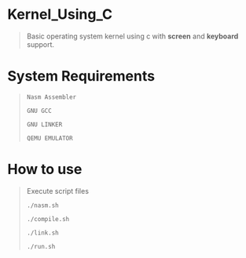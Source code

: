 # Kernel_Using_C
> Basic operating system kernel using c with <b>screen</b> and <b>keyboard</b> support.
# System Requirements
> ```
> Nasm Assembler
> ```
> ```
> GNU GCC
> ```
> ```
> GNU LINKER
> ```
> ```
> QEMU EMULATOR
> ```
# How to use
> Execute script files
> ```
> ./nasm.sh
> ```
> ```
> ./compile.sh
> ```
> ```
> ./link.sh
> ```
> ```
> ./run.sh
> ```
